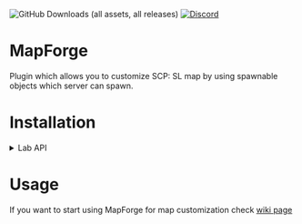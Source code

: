 ![GitHub Downloads (all assets, all releases)](https://img.shields.io/github/downloads/Killers0992/MapForge/total?label=Downloads&labelColor=2e343e&color=00FFFF&style=for-the-badge)
[![Discord](https://img.shields.io/discord/1216429195232673964?label=Discord&labelColor=2e343e&color=00FFFF&style=for-the-badge)](https://discord.gg/czQCAsDMHa)
# MapForge
Plugin which allows you to customize SCP: SL map by using spawnable objects which server can spawn.

# Installation
<details>
<summary>Lab API</summary>

1. Download latest plugin ``MapForge.dll`` [Download](https://github.com/Killers0992/MapForge/releases/latest/download/MapForge-labapi.dll)
2. Put ``MapForge.dll`` in folder
  - Windows - ``%appdata%/SCP Secret Laboratory/LabAPI-Beta/plugins``
  - Linux - ``.config/SCP Secret Laboratory/plugins``
3. Download latest dependencies ``MapForgeAPI.dll``, ``0Harmony.dll`` [Download](https://github.com/Killers0992/MapForge/releases/latest/download/dependencies.zip)
4. Extract ``dependencies.zip`` and put ``MapForgeAPI.dll`` and ``0Harmony.dll`` in folder
  - Windows - ``%appdata%/SCP Secret Laboratory/LabAPI-Beta/dependencies``
  - Linux - ``.config/SCP Secret Laboratory/LabAPI-Beta/dependencies``
5. Launch SCP: SL server.
</details>

# Usage
If you want to start using MapForge for map customization check [wiki page](https://github.com/Killers0992/MapForge/wiki)
